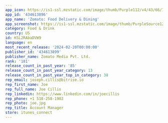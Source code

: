 ```yaml
---
app_icon: https://is1-ssl.mzstatic.com/image/thumb/Purple112/v4/43/66/7e/43667e9b-addf-3601-a031-123e646cd7e3/AppIcon-0-0-1x_U007ephone-0-0-85-220.png/1024x1024bb.png
app_id: '434613896'
app_name: 'Zomato: Food Delivery & Dining'
app_screenshot: https://is1-ssl.mzstatic.com/image/thumb/PurpleSource122/v4/23/d2/fd/23d2fd5e-d746-17b3-9341-efa40c0a15b5/cca5e30c-b5ba-4cf6-8a30-d23e334b3e0f_1india.jpg/1284x2778bb.png
category: Food & Drink
country: US
id: KSL2RAbaDVW9
language: en
most_recent_release: '2024-02-20T00:00:00'
publisher_id: '434613899'
publisher_name: Zomato Media Pvt. Ltd.
rank: '181'
release_count_in_past_year: '85'
release_count_in_past_year_category: 13
release_count_in_past_year_top_in_category: 38
rep_email: joseph.cillis@bitrise.io
rep_first_name: Joe
rep_full_name: Joe Cillis
rep_linkedin: https://www.linkedin.com/in/joecillis
rep_phone: +1 518-258-1902
rep_photo: joe.jpg
rep_title: Account Manager
store: itunes_connect
---
```

